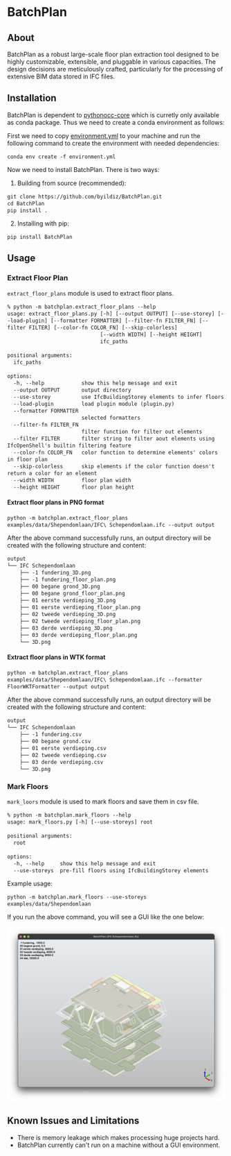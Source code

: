# BatchPlan

## About

BatchPlan as a robust large-scale floor plan extraction tool designed to be highly customizable, extensible, and pluggable in various capacities. The design decisions are meticulously crafted, particularly for the processing of extensive BIM data stored in IFC files.

## Installation

BatchPlan is dependent to [pythonocc-core](https://github.com/tpaviot/pythonocc-core) which is curretly only available as conda package. Thus we need to create a conda environment as follows:

First we need to copy [environment.yml](./environment.yml) to your machine and run the following command to create the environment with needed dependencies:

```
conda env create -f environment.yml
```

Now we need to install BatchPlan. There is two ways:

1. Building from source (recommended):

```
git clone https://github.com/byildiz/BatchPlan.git
cd BatchPlan
pip install .
```

2. Installing with pip:

```
pip install BatchPlan
```

## Usage

### Extract Floor Plan

`extract_floor_plans` module is used to extract floor plans.

```
% python -m batchplan.extract_floor_plans --help
usage: extract_floor_plans.py [-h] [--output OUTPUT] [--use-storey] [--load-plugin] [--formatter FORMATTER] [--filter-fn FILTER_FN] [--filter FILTER] [--color-fn COLOR_FN] [--skip-colorless]
                              [--width WIDTH] [--height HEIGHT]
                              ifc_paths

positional arguments:
  ifc_paths

options:
  -h, --help            show this help message and exit
  --output OUTPUT       output directory
  --use-storey          use IfcBuildingStorey elements to infer floors
  --load-plugin         load plugin module (plugin.py)
  --formatter FORMATTER
                        selected formatters
  --filter-fn FILTER_FN
                        filter function for filter out elements
  --filter FILTER       filter string to filter aout elements using IfcOpenShell's builtin filtering feature
  --color-fn COLOR_FN   color function to determine elements' colors in floor plan
  --skip-colorless      skip elements if the color function doesn't return a color for an element
  --width WIDTH         floor plan width
  --height HEIGHT       floor plan height
```

#### Extract floor plans in PNG format

```
python -m batchplan.extract_floor_plans examples/data/Shependomlaan/IFC\ Schependomlaan.ifc --output output
```

After the above command successfully runs, an output directory will be created with the following structure and content:

```
output
└── IFC Schependomlaan
    ├── -1 fundering_3D.png
    ├── -1 fundering_floor_plan.png
    ├── 00 begane grond_3D.png
    ├── 00 begane grond_floor_plan.png
    ├── 01 eerste verdieping_3D.png
    ├── 01 eerste verdieping_floor_plan.png
    ├── 02 tweede verdieping_3D.png
    ├── 02 tweede verdieping_floor_plan.png
    ├── 03 derde verdieping_3D.png
    ├── 03 derde verdieping_floor_plan.png
    └── 3D.png
```

#### Extract floor plans in WTK format

```
python -m batchplan.extract_floor_plans examples/data/Shependomlaan/IFC\ Schependomlaan.ifc --formatter FloorWKTFormatter --output output
```

After the above command successfully runs, an output directory will be created with the following structure and content:

```
output
└── IFC Schependomlaan
    ├── -1 fundering.csv
    ├── 00 begane grond.csv
    ├── 01 eerste verdieping.csv
    ├── 02 tweede verdieping.csv
    ├── 03 derde verdieping.csv
    └── 3D.png
```

### Mark Floors

`mark_loors` module is used to mark floors and save them in csv file.

```
% python -m batchplan.mark_floors --help
usage: mark_floors.py [-h] [--use-storeys] root

positional arguments:
  root

options:
  -h, --help     show this help message and exit
  --use-storeys  pre-fill floors using IfcBuildingStorey elements
```

Example usage:

```
python -m batchplan.mark_floors --use-storeys examples/data/Shependomlaan
```

If you run the above command, you will see a GUI like the one below:

![mark_floors](examples/screenshots/mark_floors.png)

## Known Issues and Limitations

- There is memory leakage which makes processing huge projects hard.
- BatchPlan currently can't run on a machine without a GUI environment.
